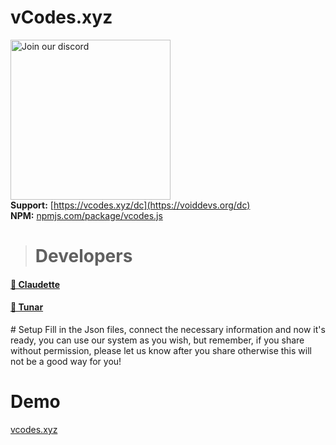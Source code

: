 # vCodes.xyz
<a href="https://vcodes.xyz/dc" target="_blank"><img src="https://img.devsforum.net/tr/img/h1Z2X3.png" alt="Join our discord" width="256"></a><br>
**Support:** [https://vcodes.xyz/dc](https://voiddevs.org/dc) <br>
**NPM:** [npmjs.com/package/vcodes.js](https://www.npmjs.com/package/vcodes.js)<br>

> # Developers
<h4><a href="https://github.com/iClaudette">👤 Claudette</a></h4>
  <h4><a href="https://github.com/MuZuR">👤 Tunar</a></h4>
# Setup
<a>Fill in the Json files, connect the necessary information and now it's ready, you can use our system as you wish, but remember, if you share without permission, please let us know after you share otherwise this will not be a good way for you!</a>

# Demo
<a href="https://vcodes.xyz">vcodes.xyz</a>
